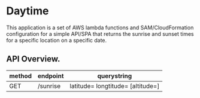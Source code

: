 # Daytime

This application is a set of AWS lambda functions and SAM/CloudFormation
configuration for a simple API/SPA that returns the sunrise and sunset times
for a specific location on a specific date.

## API Overview.

|method|endpoint|querystring|
|---|---|---|
|GET|/sunrise|latitude= longtitude= [altitude=]|

